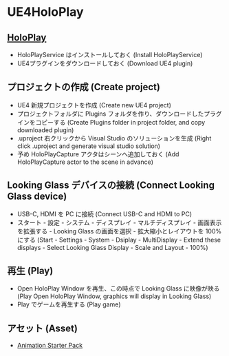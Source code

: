 # UE4HoloPlay

## [HoloPlay](https://lookingglassfactory.com/software)
- HoloPlayService はインストールしておく (Install HoloPlayService)
- UE4プラグインをダウンロードしておく (Download UE4 plugin)

## プロジェクトの作成 (Create project)
- UE4 新規プロジェクトを作成 (Create new UE4 project)
- プロジェクトフォルダに Plugins フォルダを作り、ダウンロードしたプラグインをコピーする (Create Plugins folder in project folder, and copy downloaded plugin)
- .uproject 右クリックから Visual Studio のソリューションを生成 (Right click .uproject and generate visual studio solution)
- 予め HoloPlayCapture アクタはシーンへ追加しておく (Add HoloPlayCapture actor to the scene in advance)

## Looking Glass デバイスの接続 (Connect Looking Glass device)
- USB-C, HDMI を PC に接続 (Connect USB-C and HDMI to PC)
- スタート - 設定 - システム - ディスプレイ - マルチディスプレイ - 画面表示を拡張する - Looking Glass の画面を選択 - 拡大縮小とレイアウトを 100% にする (Start - Settings - System - Dsiplay - MultiDisplay - Extend these displays - Select Looking Glass Display - Scale and Layout - 100%)

## 再生 (Play)
- Open HoloPlay Window を再生、この時点で Looking Glass に映像が映る (Play Open HoloPlay Window, graphics will display in Looking Glass)
- Play でゲームを再生する (Play game)

## アセット (Asset)
- [Animation Starter Pack](https://www.unrealengine.com/marketplace/animation-starter-pack)
